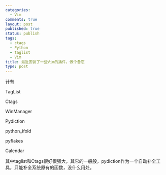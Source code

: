 ```yaml
--- 
categories: 
  - Vim
comments: true
layout: post
published: true
status: publish
tags: 
  - ctags
  - Python
  - taglist
  - Vim
title: 最近安装了一些Vim的插件，做个备忘
type: post
---
```

计有
<div>
<div>

TagList

Ctags

WinManager

Pydiction

python_ifold

pyflakes

Calendar

其中taglist和Ctags很好很强大，其它的一般般，pydiction作为一个自动补全工具，只能补全系统原有的函数，没什么用处。

</div>
</div>
